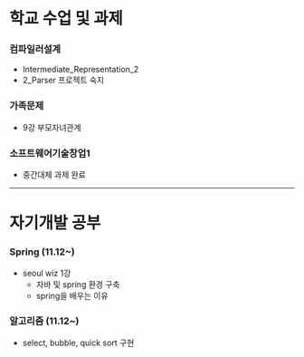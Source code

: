 학교 수업 및 과제
==============
### 컴파일러설계
* Intermediate_Representation_2
* 2_Parser 프로젝트 숙지
### 가족문제
* 9강 부모자녀관계
### 소프트웨어기술창업1
* 중간대체 과제 완료

----------------

자기개발 공부
==============
### Spring (11.12~)
* seoul wiz 1강 
  * 자바 및 spring 환경 구축
  * spring을 배우는 이유

### 알고리즘 (11.12~)
* select, bubble, quick sort 구현
